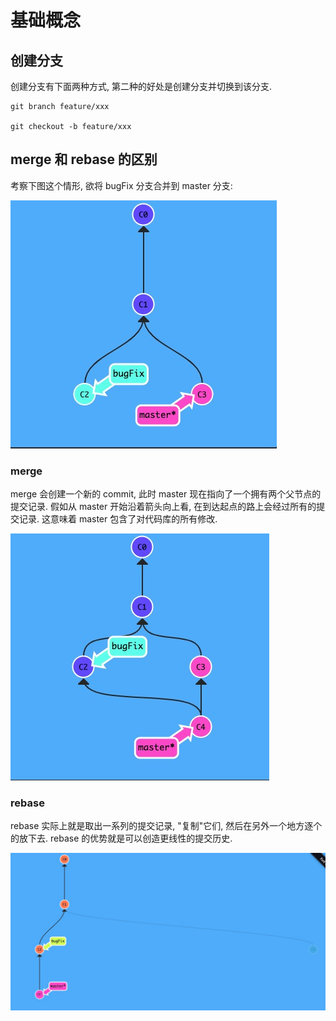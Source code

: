 # 基础概念

## 创建分支

创建分支有下面两种方式, 第二种的好处是创建分支并切换到该分支.

```batch
git branch feature/xxx

git checkout -b feature/xxx
```

## merge 和 rebase 的区别

考察下图这个情形, 欲将 bugFix 分支合并到 master 分支:

![before-merge-or-rebase](../images/before-merge-or-rebase.jpg)

### merge

merge 会创建一个新的 commit, 此时 master 现在指向了一个拥有两个父节点的提交记录. 假如从 master 开始沿着箭头向上看, 在到达起点的路上会经过所有的提交记录. 这意味着 master 包含了对代码库的所有修改.

![after-merge](../images/after-merge.jpg)

### rebase

rebase 实际上就是取出一系列的提交记录, "复制"它们, 然后在另外一个地方逐个的放下去. rebase 的优势就是可以创造更线性的提交历史.

![after-rebase](../images/after-rebase.jpg)
